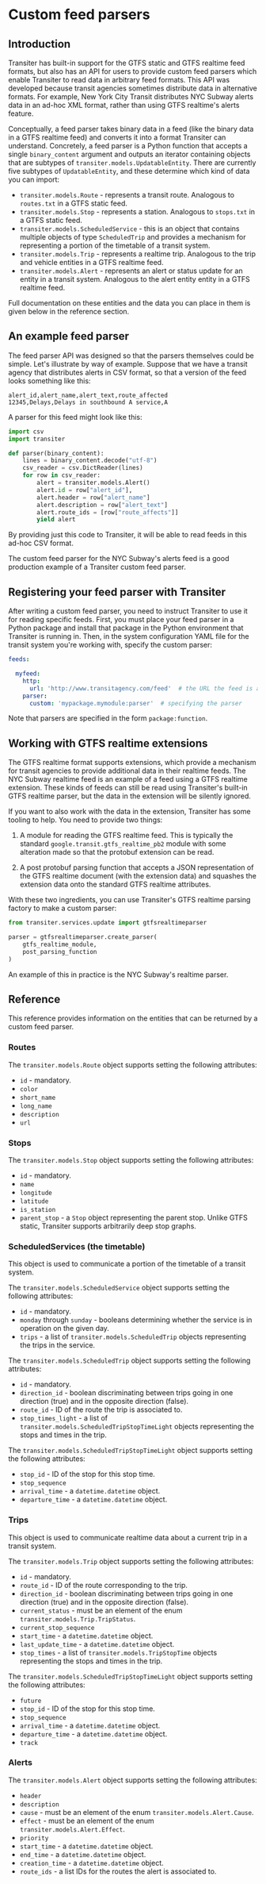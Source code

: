 # Custom feed parsers

## Introduction

Transiter has built-in support for the GTFS static and GTFS realtime
feed formats, but also has an API for users to provide custom feed parsers
which enable Transiter to read data in arbitrary feed formats.
This API was developed because
transit agencies sometimes distribute data in alternative formats.
For example, New York City Transit distributes NYC Subway alerts data
in an ad-hoc XML format, rather than using GTFS realtime's alerts feature.


Conceptually, a feed parser takes binary data in a feed
(like the binary data in a GTFS realtime feed) and converts
it into a format Transiter can understand.
Concretely, a feed parser is a Python function that accepts
a single `binary_content` argument and outputs an iterator
containing objects that are subtypes of `transiter.models.UpdatableEntity`.
There are currently five subtypes of `UpdatableEntity`, and these determine
which kind of data you can import:

- `transiter.models.Route` - represents a transit route.
  Analogous to `routes.txt` in a GTFS static feed.
- `transiter.models.Stop` - represents a station.
  Analogous to `stops.txt` in a GTFS static feed.
- `transiter.models.ScheduledService` - this is an object that
  contains multiple objects of type `ScheduledTrip` and provides a mechanism for
  representing a portion of
  the timetable of a transit system.
- `transiter.models.Trip` - represents a realtime trip.
  Analogous to the trip and vehicle entities in a GTFS realtime feed.
- `transiter.models.Alert` - represents an alert or status update
  for an entity in a transit system.
  Analogous to the alert entity entity in a GTFS realtime feed.


Full documentation on these entities and the data you can place in them
is given below in the reference section.

## An example feed parser

The feed parser API was designed so that the parsers themselves
could be simple.
Let's illustrate by way of example.
Suppose that we have a transit agency that distributes
alerts in CSV format, so that a version of the feed looks something like this:

```text
alert_id,alert_name,alert_text,route_affected
12345,Delays,Delays in southbound A service,A
```


A parser for this feed might look like this:

```python
import csv
import transiter

def parser(binary_content):
    lines = binary_content.decode("utf-8")
    csv_reader = csv.DictReader(lines)
    for row in csv_reader:
        alert = transiter.models.Alert()
        alert.id = row["alert_id"],
        alert.header = row["alert_name"]
        alert.description = row["alert_text"]
        alert.route_ids = [row["route_affects"]]
        yield alert
```

By providing just this code to Transiter, it
will be able to read feeds in this ad-hoc CSV format.


The custom feed parser for the NYC Subway's alerts
feed is a good production example of a Transiter custom feed parser.


## Registering your feed parser with Transiter

After writing a custom feed parser, you need to instruct
Transiter to use it for reading specific feeds.
First, you must place your feed parser in a Python package
and install that package in the Python environment that Transiter
is running in.
Then, in the system configuration YAML file for the transit system
you're working with, specify the custom parser:

```yaml
feeds:

  myfeed:
    http:
      url: 'http://www.transitagency.com/feed'  # the URL the feed is at
    parser:
      custom: 'mypackage.mymodule:parser'  # specifying the parser
```


Note that parsers are specified in the form
`package:function`.



## Working with GTFS realtime extensions

The GTFS realtime format supports extensions, which provide
a mechanism for transit agencies to provide additional data
in their realtime feeds.
The NYC Subway realtime feed is an example of a feed using a GTFS realtime extension.
These kinds of feeds can still be read using Transiter's built-in
GTFS realtime parser, but the data in the extension will
be silently ignored.

If you want to also work with the data in the extension,
Transiter has some tooling to help.
You need to provide two things:

1. A module for reading the GTFS realtime feed.
   This is typically the standard `google.transit.gtfs_realtime_pb2`
   module with some alteration made so that the protobuf extension
   can be read.

2. A post protobuf parsing function that accepts a JSON representation
   of the GTFS realtime document (with the extension data) and squashes
   the extension data onto the standard GTFS realtime attributes.

With these two ingredients, you
can use Transiter's GTFS realtime parsing factory to make
a custom parser:


```python
from transiter.services.update import gtfsrealtimeparser

parser = gtfsrealtimeparser.create_parser(
    gtfs_realtime_module,
    post_parsing_function
)
```


An example of this in practice is the NYC Subway's realtime parser.





## Reference

This reference provides information
on the entities that can be returned by a custom feed parser.

### Routes

The `transiter.models.Route` object
supports setting the following attributes:

- `id` - mandatory.
- `color`
- `short_name`
- `long_name`
- `description`
- `url`

### Stops

The `transiter.models.Stop` object
supports setting the following attributes:

- `id` - mandatory.
- `name`
- `longitude`
- `latitude`
- `is_station`
- `parent_stop` - a `Stop` object representing the parent stop.
  Unlike GTFS static, Transiter supports arbitrarily deep stop graphs.

### ScheduledServices (the timetable)

This object is used to communicate a portion of
the timetable of a transit system.

The `transiter.models.ScheduledService` object
supports setting the following attributes:

- `id` - mandatory.
- `monday` through `sunday` - booleans
  determining whether the service is in operation on the given day.
- `trips` - a list of `transiter.models.ScheduledTrip` objects
  representing the trips in the service.


The `transiter.models.ScheduledTrip` object
supports setting the following attributes:

- `id` - mandatory.
- `direction_id` - boolean discriminating between trips going in one
  direction (true) and in the opposite direction (false).
- `route_id` - ID of the route the trip is associated to.
- `stop_times_light` - a list of `transiter.models.ScheduledTripStopTimeLight`
  objects representing the stops and times in the trip.


The `transiter.models.ScheduledTripStopTimeLight` object
supports setting the following attributes:

- `stop_id` - ID of the stop for this stop time.
- `stop_sequence`
- `arrival_time` - a `datetime.datetime` object.
- `departure_time` - a `datetime.datetime` object.

### Trips

This object is used to communicate realtime data about
a current trip in a transit system.


The `transiter.models.Trip` object
supports setting the following attributes:

- `id` - mandatory.
- `route_id` - ID of the route corresponding to the trip.
- `direction_id` - boolean discriminating between trips going in one
  direction (true) and in the opposite direction (false).
- `current_status` - must be an element of the enum `transiter.models.Trip.TripStatus`.
- `current_stop_sequence`
- `start_time` - a `datetime.datetime` object.
- `last_update_time` - a `datetime.datetime` object.
- `stop_times` - a list of `transiter.models.TripStopTime`
  objects representing the stops and times in the trip.

The `transiter.models.ScheduledTripStopTimeLight` object
supports setting the following attributes:

- `future`
- `stop_id` - ID of the stop for this stop time.
- `stop_sequence`
- `arrival_time` - a `datetime.datetime` object.
- `departure_time` - a `datetime.datetime` object.
- `track`



### Alerts


The `transiter.models.Alert` object
supports setting the following attributes:

- `header`
- `description`
- `cause` - must be an element of the enum `transiter.models.Alert.Cause`.
- `effect` - must be an element of the enum `transiter.models.Alert.Effect`.
- `priority`
- `start_time` - a `datetime.datetime` object.
- `end_time` - a `datetime.datetime` object.
- `creation_time` - a `datetime.datetime` object.
- `route_ids` - a list IDs for the routes the alert is associated to.
